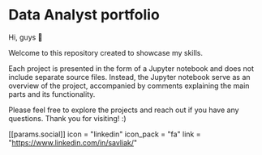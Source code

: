 # Data Analyst portfolio

Hi, guys 👋 

Welcome to this repository created to showcase my skills.

Each project is presented in the form of a Jupyter notebook and does not include separate source files. Instead, the Jupyter notebook serve as an overview of the project, accompanied by comments explaining the main parts and its functionality.

Please feel free to explore the projects and reach out if you have any questions. Thank you for visiting! :)

 [[params.social]]
    icon = "linkedin"
    icon_pack = "fa"
    link = "https://www.linkedin.com/in/savliak/"
